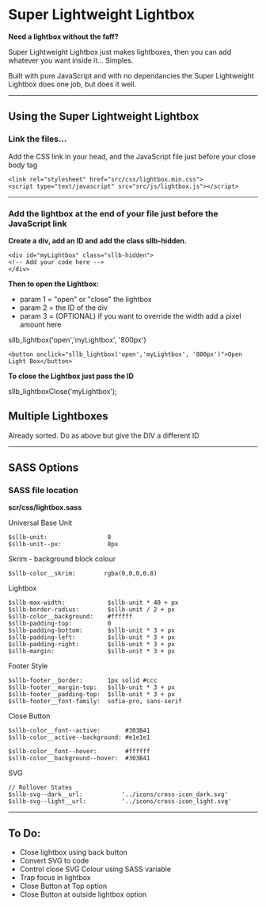 # Super Lightweight Lightbox

**Need a lightbox without the faff?**

Super Lightweight Lightbox just makes lightboxes, then you can add whatever you want inside it... Simples.

Built with pure JavaScript and with no dependancies the Super Lightweight Lightbox does one job, but does it well. 


---

## Using the Super Lightweight Lightbox

### **Link the files...**

Add the CSS link in your head, and the JavaScript file just before your close body tag

    <link rel="stylesheet" href="src/css/lightbox.min.css">
    <script type="text/javascript" src="src/js/lightbox.js"></script>

---

### **Add the lightbox at the end of your file just before the JavaScript link**

**Create a div, add an ID and add the class sllb-hidden.** 

    <div id="myLightbox" class="sllb-hidden">
    <!-- Add your code here -->
    </div>

**Then to open the Lightbox:** 
- param 1 = "open" or "close" the lightbox
- param 2 = the ID of the div
- param 3 = (OPTIONAL) if you want to override the width add a pixel amount here

sllb_lightbox('open','myLightbox', '800px')

    <button onclick="sllb_lightbox('open','myLightbox', '800px')">Open Light Box</button>

**To close the Lightbox just pass the ID** 

sllb_lightboxClose('myLightbox');

## Multiple Lightboxes

Already sorted. Do as above but give the DIV a different ID

---

## SASS Options

### **SASS file location**

**scr/css/lightbox.sass**

Universal Base Unit

    $sllb-unit:                 8 
    $sllb-unit--px:             8px

Skrim - background block colour

    $sllb-color__skrim:        rgba(0,0,0,0.8)

Lightbox

    $sllb-max-width:            $sllb-unit * 40 + px
    $sllb-border-radius:        $sllb-unit / 2 + px
    $sllb-color__background:    #ffffff
    $sllb-padding-top:          0
    $sllb-padding-bottom:       $sllb-unit * 3 + px
    $sllb-padding-left:         $sllb-unit * 3 + px
    $sllb-padding-right:        $sllb-unit * 3 + px
    $sllb-margin:               $sllb-unit * 3 + px

Footer Style

    $sllb-footer__border:       1px solid #ccc
    $sllb-footer__margin-top:   $sllb-unit * 3 + px     
    $sllb-footer__padding-top:  $sllb-unit * 3 + px
    $sllb-footer__font-family:  sofia-pro, sans-serif

Close Button

    $sllb-color__font--active:       #303B41
    $sllb-color__active--background: #e1e1e1

    $sllb-color__font--hover:        #ffffff
    $sllb-color__background--hover:  #303B41

SVG

    // Rollover States 
    $sllb-svg--dark__url:           '../icons/cross-icon_dark.svg'
    $sllb-svg--light__url:          '../icons/cross-icon_light.svg'


--- 



## To Do:
- Close lightbox using back button
- Convert SVG to code
- Control close SVG Colour using SASS variable
- Trap focus in lightbox
- Close Button at Top option
- Close Button at outside lightbox option